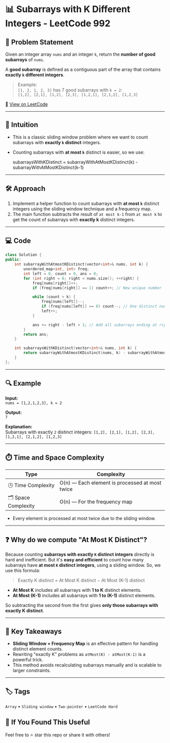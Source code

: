 # 📊 Subarrays with K Different Integers - LeetCode 992

## 📄 Problem Statement

Given an integer array `nums` and an integer `k`, return the **number of good subarrays** of `nums`.

A **good subarray** is defined as a contiguous part of the array that contains **exactly `k` different integers**.

> Example:  
> `[1, 2, 1, 2, 3]` has 7 good subarrays with `k = 2`:  
> `[1,2], [2,1], [1,2], [2,3], [1,2,1], [2,1,2], [1,2,3]`

🔗 [View on LeetCode](https://leetcode.com/problems/subarrays-with-k-different-integers/)

---

## 🧠 Intuition

- This is a classic sliding window problem where we want to count subarrays with **exactly `k` distinct** integers.
- Counting subarrays with **at most `k`** distinct is easier, so we use:
  
  subarraysWithKDistinct = subarrayWithAtMostKDistinct(k) - subarrayWithAtMostKDistinct(k-1)

---

## 🛠️ Approach

1. Implement a helper function to count subarrays with **at most `k`** distinct integers using the sliding window technique and a frequency map.
2. The main function subtracts the result of `at most k-1` from `at most k` to get the count of subarrays with **exactly k** distinct integers.

---

## 💻 Code

```cpp
class Solution {
public:
    int subarrayWithAtmostKDistinct(vector<int>& nums, int k) {
        unordered_map<int, int> freq;
        int left = 0, count = 0, ans = 0;
        for (int right = 0; right < nums.size(); ++right) {
            freq[nums[right]]++;
            if (freq[nums[right]] == 1) count++; // New unique number

            while (count > k) {
                freq[nums[left]]--;
                if (freq[nums[left]] == 0) count--; // One distinct number removed
                left++;
            }

            ans += right - left + 1; // Add all subarrays ending at right
        }
        return ans;
    }

    int subarraysWithKDistinct(vector<int>& nums, int k) {
        return subarrayWithAtmostKDistinct(nums, k) - subarrayWithAtmostKDistinct(nums, k - 1);
    }
};
```

---

## 🔍 Example

**Input:**  
`nums = [1,2,1,2,3], k = 2`  

**Output:**  
`7`  

**Explanation:**  
Subarrays with exactly `2` distinct integers:
`[1,2], [2,1], [1,2], [2,3], [1,2,1], [2,1,2], [1,2,3]`

---

## ⏱️ Time and Space Complexity

| Type | Complexity |
|------|------------|
| 🕒 Time Complexity | O(n) — Each element is processed at most twice |
| 🗂 Space Complexity | O(n) — For the frequency map |

- Every element is processed at most twice due to the sliding window.

---

## ❓ Why do we compute "At Most K Distinct"?
Because counting **subarrays with exactly `K` distinct integers** directly is hard and inefficient.
But it's **easy and efficient** to count how many subarrays have **at most `K` distinct integers**, using a sliding window.
So, we use this formula:
> Exactly K distinct = At Most K distinct − At Most (K-1) distinct

- **At Most K** includes all subarrays with **1 to K** distinct elements.
- **At Most (K-1)** includes all subarrays with **1 to (K-1)** distinct elements.

So subtracting the second from the first gives **only those subarrays with exactly K distinct**.

---

## 📌 Key Takeaways

- **Sliding Window + Frequency Map** is an effective pattern for handling distinct element counts.
- Rewriting "exactly K" problems as `atMost(K) - atMost(K-1)` is a powerful trick.
- This method avoids recalculating subarrays manually and is scalable to larger constraints.

---

## 🏷️ Tags

`Array` • `Sliding window` • `Two-pointer` • `LeetCode Hard`

## 🙌 If You Found This Useful
Feel free to ⭐ star this repo or share it with others!

